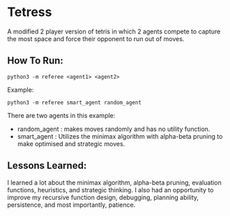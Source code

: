 # Tetress
 A modified 2 player version of tetris in which 2 agents compete to capture the most space and force their opponent to run out of moves.

## How To Run:
```
python3 -m referee <agent1> <agent2>
```
Example:
```
python3 -m referee smart_agent random_agent
```

There are two agents in this example:
- random_agent : makes moves randomly and has no utility function.
- smart_agent : Utilizes the minimax algorithm with alpha-beta pruning to make optimised and strategic moves.

## Lessons Learned:
I learned a lot about the minimax algorithm, alpha-beta pruning, evaluation functions, heuristics, and strategic thinking. I also had an opportunity to improve my recursive function design, debugging, planning ability, persistence, and most importantly, patience.